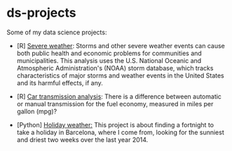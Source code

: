 # ds-projects

Some of my data science projects:

* [R] <a href="">Severe weather</a>: Storms and other severe weather events can cause both public health and economic problems for communities and municipalities. This analysis uses the U.S. National Oceanic and Atmospheric Administration's (NOAA) storm database, which tracks characteristics of major storms and weather events in the United States and its harmful effects, if any.

* [R] <a href="">Car transmission analysis</a>: There is a difference between automatic or manual transmission for the fuel economy, measured in miles per gallon (mpg)?

* [Python] <a href="">Holiday weather:</a> This project is about finding a fortnight to take a holiday in Barcelona, where I come from, looking for the sunniest and driest two weeks over the last year 2014.